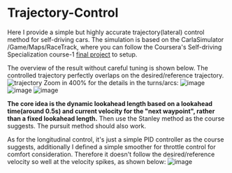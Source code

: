 # Trajectory-Control

Here I provide a simple but highly accurate trajectory(lateral) control method for self-driving cars. The simulation is based on the CarlaSimulator /Game/Maps/RaceTrack, where you can follow the Coursera's Self-driving Specialization course-1 [final project](https://www.coursera.org/learn/intro-self-driving-cars/programming/ac8R5/final-project-self-driving-vehicle-control) to setup.

The overview of the result without careful tuning is shown below. The controlled trajectory perfectly overlaps on the desired/reference trajectory.
![trajectory](https://user-images.githubusercontent.com/29236300/132007771-343b777b-63c6-4c09-a578-3f536f083e05.png)
Zoom in 400% for the details in the turns/arcs:
![image](https://user-images.githubusercontent.com/29236300/132008157-d7218a0d-bf13-4cba-b13d-cc330fdcf79d.png)
![image](https://user-images.githubusercontent.com/29236300/132008277-e987be31-189c-458a-a872-ec3ffa04921c.png)
![image](https://user-images.githubusercontent.com/29236300/132008330-e8cc4138-9756-4725-ae0f-9b125bccd3fb.png)

**The core idea is the dynamic lookahead length based on a lookahead time(around 0.5s) and current velocity for the "next waypoint", rather than a fixed lookahead length.** Then use the Stanley method as the course suggests. The pursuit method should also work.

As for the longitudinal control, it's just a simple PID controller as the course suggests, additionally I defined a simple smoother for throttle control for comfort consideration. Therefore it doesn't follow the desired/reference velocity so well at the velocity spikes, as shown below:
![image](https://user-images.githubusercontent.com/29236300/132018502-f362ec71-8a49-49ca-8284-98e14f348c21.png)
